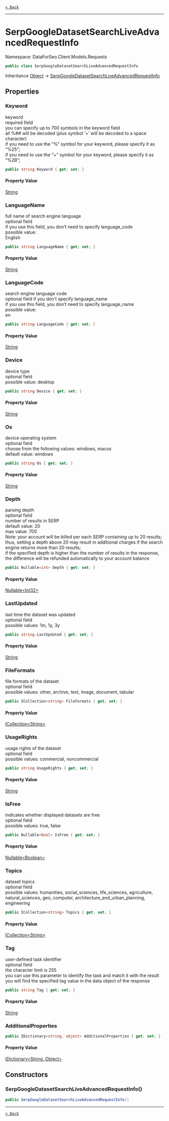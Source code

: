 [`< Back`](./)

---

# SerpGoogleDatasetSearchLiveAdvancedRequestInfo

Namespace: DataForSeo.Client.Models.Requests

```csharp
public class SerpGoogleDatasetSearchLiveAdvancedRequestInfo
```

Inheritance [Object](https://docs.microsoft.com/en-us/dotnet/api/system.object) → [SerpGoogleDatasetSearchLiveAdvancedRequestInfo](./dataforseo.client.models.requests.serpgoogledatasetsearchliveadvancedrequestinfo)

## Properties

### **Keyword**

keyword
 <br>required field
 <br>you can specify up to 700 symbols in the keyword field
 <br>all %## will be decoded (plus symbol ‘+’ will be decoded to a space character)
 <br>if you need to use the “%” symbol for your keyword, please specify it as “%25”;
 <br>if you need to use the “+” symbol for your keyword, please specify it as “%2B”;

```csharp
public string Keyword { get; set; }
```

#### Property Value

[String](https://docs.microsoft.com/en-us/dotnet/api/system.string)<br>

### **LanguageName**

full name of search engine language
 <br>optional field
 <br>if you use this field, you don’t need to specify language_code
 <br>possible value:
 <br>English

```csharp
public string LanguageName { get; set; }
```

#### Property Value

[String](https://docs.microsoft.com/en-us/dotnet/api/system.string)<br>

### **LanguageCode**

search engine language code
 <br>optional field if you don’t specify language_name
 <br>if you use this field, you don’t need to specify language_name
 <br>possible value:
 <br>en

```csharp
public string LanguageCode { get; set; }
```

#### Property Value

[String](https://docs.microsoft.com/en-us/dotnet/api/system.string)<br>

### **Device**

device type
 <br>optional field
 <br>possible value: desktop

```csharp
public string Device { get; set; }
```

#### Property Value

[String](https://docs.microsoft.com/en-us/dotnet/api/system.string)<br>

### **Os**

device operating system
 <br>optional field
 <br>choose from the following values: windows, macos
 <br>default value: windows

```csharp
public string Os { get; set; }
```

#### Property Value

[String](https://docs.microsoft.com/en-us/dotnet/api/system.string)<br>

### **Depth**

parsing depth
 <br>optional field
 <br>number of results in SERP
 <br>default value: 20
 <br>max value: 700
 <br>Note: your account will be billed per each SERP containing up to 20 results;
 <br>thus, setting a depth above 20 may result in additional charges if the search engine returns more than 20 results;
 <br>if the specified depth is higher than the number of results in the response, the difference will be refunded automatically to your account balance

```csharp
public Nullable<int> Depth { get; set; }
```

#### Property Value

[Nullable&lt;Int32&gt;](https://docs.microsoft.com/en-us/dotnet/api/system.nullable-1)<br>

### **LastUpdated**

last time the dataset was updated
 <br>optional field
 <br>possible values: 1m, 1y, 3y

```csharp
public string LastUpdated { get; set; }
```

#### Property Value

[String](https://docs.microsoft.com/en-us/dotnet/api/system.string)<br>

### **FileFormats**

file formats of the dataset
 <br>optional field
 <br>possible values: other, archive, text, image, document, tabular

```csharp
public ICollection<string> FileFormats { get; set; }
```

#### Property Value

[ICollection&lt;String&gt;](https://docs.microsoft.com/en-us/dotnet/api/system.collections.generic.icollection-1)<br>

### **UsageRights**

usage rights of the dataset
 <br>optional field
 <br>possible values: commercial, noncommercial

```csharp
public string UsageRights { get; set; }
```

#### Property Value

[String](https://docs.microsoft.com/en-us/dotnet/api/system.string)<br>

### **IsFree**

indicates whether displayed datasets are free
 <br>optional field
 <br>possible values: true, false

```csharp
public Nullable<bool> IsFree { get; set; }
```

#### Property Value

[Nullable&lt;Boolean&gt;](https://docs.microsoft.com/en-us/dotnet/api/system.nullable-1)<br>

### **Topics**

dataset topics
 <br>optional field
 <br>possible values: humanities, social_sciences, life_sciences, agriculture, natural_sciences, geo, computer, architecture_and_urban_planning, engineering

```csharp
public ICollection<string> Topics { get; set; }
```

#### Property Value

[ICollection&lt;String&gt;](https://docs.microsoft.com/en-us/dotnet/api/system.collections.generic.icollection-1)<br>

### **Tag**

user-defined task identifier
 <br>optional field
 <br>the character limit is 255
 <br>you can use this parameter to identify the task and match it with the result
 <br>you will find the specified tag value in the data object of the response

```csharp
public string Tag { get; set; }
```

#### Property Value

[String](https://docs.microsoft.com/en-us/dotnet/api/system.string)<br>

### **AdditionalProperties**

```csharp
public IDictionary<string, object> AdditionalProperties { get; set; }
```

#### Property Value

[IDictionary&lt;String, Object&gt;](https://docs.microsoft.com/en-us/dotnet/api/system.collections.generic.idictionary-2)<br>

## Constructors

### **SerpGoogleDatasetSearchLiveAdvancedRequestInfo()**

```csharp
public SerpGoogleDatasetSearchLiveAdvancedRequestInfo()
```

---

[`< Back`](./)

